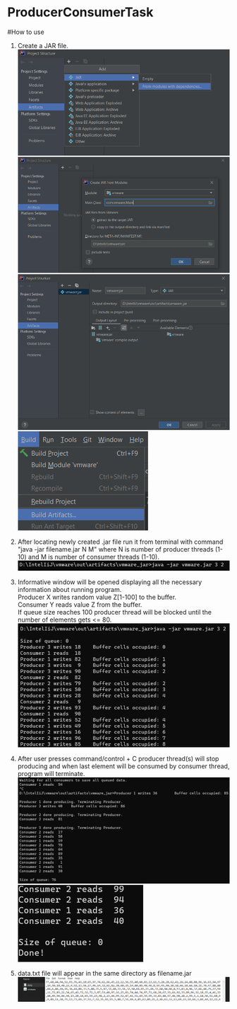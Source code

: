 # ProducerConsumerTask

#How to use

1. Create a JAR file.
   ![img.png](photosForReadMe/img.png)
   ![img_1.png](photosForReadMe/img_1.png)
   ![img_2.png](photosForReadMe/img_2.png)
   ![img_3.png](photosForReadMe/img_3.png)

   
2. After locating newly created .jar file run it from terminal with command
   "java -jar filename.jar N M" where N is number of producer threads (1-10) and M is number of consumer threads (1-10).
   ![img_5.png](photosForReadMe/img_5.png)
   
3. Informative window will be opened displaying all the necessary information about running program.  
   Producer X writes random value Z[1-100] to the buffer.  
   Consumer Y reads value Z from the buffer.  
   If queue size reaches 100 producer thread will be blocked until the number of elements gets <= 80.     
   ![img_4.png](photosForReadMe/img_4.png)
   
4. After user presses command/control + C producer thread(s) will stop producing and when last element will be consumed by consumer thread, program will terminate.
   ![img_6.png](photosForReadMe/img_6.png)
   ![img_7.png](photosForReadMe/img_7.png)

5. data.txt file will appear in the same directory as filename.jar
   ![img_8.png](photosForReadMe/img_8.png)